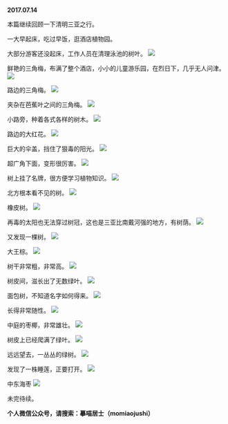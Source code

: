 
          
**2017.07.14**

本篇继续回顾一下清明三亚之行。

一大早起床，吃过早饭，逛酒店植物园。

大部分游客还没起床，工作人员在清理泳池的树叶。
![](http://imglf1.nosdn.127.net/img/eVFaa2JhVzRtZHpqaEpCcy9XQ0tma2J2WVFmWHR6QjRDMlZqeXpJUk9vdz0.jpg)


鲜艳的三角梅，布满了整个酒店，小小的儿童游乐园，在烈日下，几乎无人问津。
![](http://imglf2.nosdn.127.net/img/RDFSRTlUUnJOS05odmFnL0p3S0JlYXFZRk1lbXdTSENjQWRPcm9Tenhucz0.jpg)


路边的三角梅。
![](http://imglf.nosdn.127.net/img/NnFLUVp1WlBidzFRRmZvdTRlNU1FZ3NBdDhWa09TektIbWhpa0xXcGg4UT0.jpg)


夹杂在芭蕉叶之间的三角梅。
![](http://imglf2.nosdn.127.net/img/ZEZQUnZMc0xHTG1Xa3NXWW9hY2d4Q2FvSVMyV1R5R0dpLy9xSVYwakRVOD0.jpg)


小路旁，种着各式各样的树木。
![](http://imglf0.nosdn.127.net/img/eCtpODVMRFYvQUJ5RC80bnZCQ2JLUU9SakZNMEtLaGM4N3oxWTNtQ0RZVT0.jpg)


路边的大红花。
![](http://imglf.nosdn.127.net/img/ZUVGeE9aNlBjWmdGTlpib0ZWUVlKejd1b3NGYXBOM1ltZ09BdVlIUEpTTT0.jpg)


巨大的伞盖，挡住了狠毒的阳光。
![](http://imglf1.nosdn.127.net/img/b2UzTXRCeS9XSHl6ckVrQUpiS3BoaSszMFR6d29zYmRZR242S28zL3BuYz0.jpg)


超广角下面，变形很厉害。
![](http://imglf.nosdn.127.net/img/OXJYVDFTTHhUbHh2R2NPWDA4QWFtVmNaSGhiQVIrdGtWRXBTMllTRFJ4OD0.jpg)


树上挂了名牌，很方便学习植物知识。
![](http://imglf2.nosdn.127.net/img/U1NTWHlRWEdSVi9ZUks2cnI0U1JVbEJNaG5La21naXFFOHJpUmkyZGJVYz0.jpg)


北方根本看不见的树。
![](http://imglf0.nosdn.127.net/img/aWR0TXBYNzFKd3ZLL05xZG1rRFN0NG5xK1V5L2pZa1BOTFNZaTd1eDk1WT0.jpg)


橡皮树。
![](http://imglf0.nosdn.127.net/img/NnZSaTJvd2ZObENwMTc4djY0TG9veDR0aHBvVVZxTEcvK21BeTVsS240bz0.jpg)


再毒的太阳也无法穿过树冠，这也是三亚比南戴河强的地方，有树荫。
![](http://imglf2.nosdn.127.net/img/NEtNUndReWo3emJ3SzdGRmw1QlR3QmpjQWpQMDNoOEU1TDFsTnM2emUvVT0.jpg)


又发现一棵树。
![](http://imglf1.nosdn.127.net/img/SmlUWERJbFNTT0VrSW0yeTljc0l0eHFjRklCWE1FVldXaWxzUERRZlN3OD0.jpg)


大王棕。
![](http://imglf2.nosdn.127.net/img/ZTFmYVdzZFhTOVh5aTRRbDlGNzliazFTQjJYejdOcklWdG4zLzQ4Nmt0az0.jpg)


树干非常粗，非常高。
![](http://imglf0.nosdn.127.net/img/cjRiRFJhb0hRSGo2V01XL21ZdW5FajVmLytuSEFaMVVDYWRxTG4vU3M3Yz0.jpg)


树皮间，滋长出了无数绿叶。
![](http://imglf1.nosdn.127.net/img/YmRnTEM1SExXcDdJM1pDZWE0QjVvREhRYVIwdlFWbjBCZjhtaG40dHdOQT0.jpg)


面包树，不知道名字如何得来。
![](http://imglf0.nosdn.127.net/img/U0M4SGRWUk8wdkNqS1RMNFN1VDk4bXpnZFRkN3NZbEJXQTNJcWNkWHcrST0.jpg)


长得非常随性。
![](http://imglf1.nosdn.127.net/img/eEJLL1JMMHlYb09maElIaTBCKzd1cFF5WWoreTlMMkxsci9GUFpON0p0Yz0.jpg)


中庭的枣椰，非常雄壮。
![](http://imglf.nosdn.127.net/img/dXZ1eVkrejU3UU5GQVJPNTJEVFdUK1Zjb3lkaTJIZ093L3V5ZTFIdzlaWT0.jpg)


树皮上已经爬满了绿叶。
![](http://imglf0.nosdn.127.net/img/U2lXUTZ5TjA1Y0dCUndzYjdqOEJXNVJHSk5aR3diYTIvYnBHeDhXaHpkZz0.jpg)


远远望去，一丛丛的绿树。
![](http://imglf2.nosdn.127.net/img/dDQyUzlacFUvVnFSUStEWTFJekVQL3RzRGhrZms0SnM4Qm9BZW1tcWdZaz0.jpg)


发现了一株睡莲，正要打开。
![](http://imglf1.nosdn.127.net/img/WUNZcnpxYlVyWG1uYVphb3NnS1BtdW9tZld3Z3pjdEVlQWlIalFuQkFqaz0.jpg)


中东海枣
![](http://imglf1.nosdn.127.net/img/YzB1YzAwSUJWVVF0OSs1MDZuMDlFRHhaOC9aZGcyNEtIcjJIYjFzQythcz0.jpg)


未完待续。


**个人微信公众号，请搜索：摹喵居士（momiaojushi）**

        